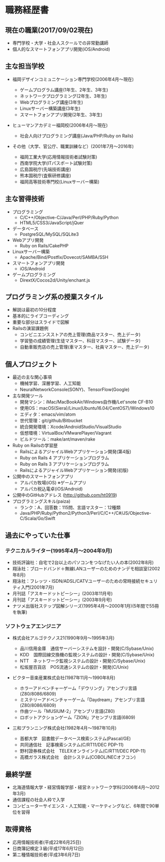 # 職務経歴書

## 現在の職業(2017/09/02現在)

- 専門学校・大学・社会人スクールでの非常勤講師
- 個人的なスマートフォンアプリ開発(iOS/Android)


## 主な担当学校

- 福岡デザインコミュニケーション専門学校(2006年4月～現在)
  - ゲームプログラム講座(1年生、2年生、3年生)
  - ネットワークプログラミング(2年生、3年生)
  - Webプログラミング講座(3年生)
  - Linuxサーバー構築講座(3年生)
  - スマートフォンアプリ開発(2年生、3年生)


- ヒューマンアカデミー福岡校(2006年4月～現在)
  - 社会人向けプログラミング講座(Java/PHP/Ruby on Rails)


- その他（大学、官公庁、職業訓練など）(2001年7月～2016年)
  - 福岡工業大学(応用情報技術者試験対策)
  - 西南学院大学(ITパスポート試験対策)
  - 広島国税庁(先端技術講座)
  - 熊本国税庁(査察研修講座)
  - 福岡高等技術専門校(Linuxサーバー構築)


## 主な習得技術

- プログラミング
  - C/C++/Objective-C/Java/Perl/PHP/Ruby/Python
  - HTML5/CSS3/JavaScript/jQuer
- データベース
  - PostgreSQL/MySQL/SQLite3
- Webアプリ開発
  - Ruby on Rails/CakePHP
- Linuxサーバー構築
  - Apache/Bind/Postfix/Dovecot/SAMBA/SSH
- スマートフォンアプリ開発
  - iOS/Android
- ゲームプログラミング
  - DirextX/Cocos2d/Unity/enchant.js


## プログラミング系の授業スタイル

- 解説は最初の10分程度
- 基本的にライブコーディング
- 重要な部分はスライドで図解
- Railsの演習課題例
  - コンビニエンスストアの売上管理(商品マスター、売上データ)
  - 学習塾の成績管理(生徒マスター、科目マスター、試験データ)
  - 自動車販売店の売上管理(車マスター、社員マスター、売上データ)


## 個人プロジェクト

- 最近の主な関心事項
  - 機械学習、深層学習、人工知能
  - NeuralNetworkConsole(SONY)、TensorFlow(Google)
- 主な開発ツール
  - 開発マシン：iMac/MacBookAir/Windows自作機/Let'snote CF-B10
  - 使用OS：macOS(Siera)/Linux(Ubuntu16.04/CentOS7)/Windows10
  - エディタ：emacs/vim/atom
  - 世代管理：git/github/Bitbucket
  - 統合開発環境：Xcode/AndroidStudio/VisualStudio
  - 仮想環境：VirtualBox/VMwarePlayer/Vagrant
  - ビルドツール：make/ant/maven/rake
- Ruby on Railsの学習歴
  - RailsによるアジャイルWebアプリケーション開発(第4版)
  - Ruby on Rails 4 アプリケーションプログラム
  - Ruby on Rails 3 アプリケーションプログラム
  - RailsによるアジャイルWebアプリケーション開発(初版)
- 公開中のスマートフォンアプリ
  - アルパカ牧場(iOS) ※ゲームアプリ
  - アルパカ税込電卓(iOS/Android)
- 公開中のGitHubアドレス (http://github.com/ht0919)
- プログラミングスキル(paiza)
  - ランク：A、回答数：115問、言語マスター：12種類
  - Java/PHP/Ruby/Python2/Python3/Perl/C/C++/C#/JS/Objective-C/Scala/Go/Swift


## 過去にやっていた仕事

### テクニカルライター(1995年4月〜2004年9月)

  - 技術評論社：自宅で2台以上のパソコンをつなげたい人の本(2002年8月)
  - 翔泳社：ブロードバンド＋無線LANユーザーのためのナンデモ相談室(2002年8月)
  - 翔泳社：フレッツ・ISDN/ADSL/CATVユーザーのための常時接続セキュリティ入門(2001年7月)
  - 月刊誌「アスキードットピーシー」(2003年11月号)
  - 月刊誌「アスキードットピーシー」(2003年9月号)
  - ナツメ出版社ステップ図解シリーズ(1995年4月～2000年1月)(5年間で55冊を執筆)


### ソフトウェアエンジニア

- 株式会社アルゴテクノス21(1990年9月〜1995年3月)
  - 品川信用金庫　通信サーバーシステムを設計・開発(C/Sybase/Unix)
  - KDD　国際回線交換機の監視システムの設計・開発(C/Sybase/Unix)
  - NTT　ネットワーク監視システムの設計・開発(C/Sybase/Unix)
  - 松坂屋百貨店　POS流通システムの設計・開発(C/Unix)


- ビクター音楽産業株式会社(1987年11月〜1990年8月)
  - ホラーアドベンチャーゲーム「デウリング」アセンブリ言語(Z80/8086/6809)
  - ミステリーアドベンチャーゲーム「Daydream」アセンブリ言語(Z80/8086/6809)
  - 作曲ツール「MUSIUM-2」アセンブリ言語(Z80)
  - ロボットアクションゲーム「ZION」アセンブリ言語(6809)


- 三和プランニング株式会社(1982年4月〜1987年10月)
  - 首都大学　図書館データベース検索システム(Pascal/GE)
  - 共同通信社　記事検索システム(C/RT11/DEC PDP-11)
  - 野村證券株式会社　TELEXオンラインテム(C/RT11/DEC PDP-11)
  - 高橋ガラス株式会社　会計システム(COBOL/NECオフコン)


## 最終学歴

  - 北海道情報大学・経営情報学部・経営ネットワーク学科(2006年4月〜2012年3月)
  - 通信課程の社会人枠で入学
  - コンピューターサイエンス・人工知能・マーケティングなど、6年間で90単位を習得


## 取得資格

  - 応用情報技術者(平成22年6月25日)
  - 日商簿記検定３級(平成17年6月12日)
  - 第ニ種情報技術者(平成3年6月7日)
